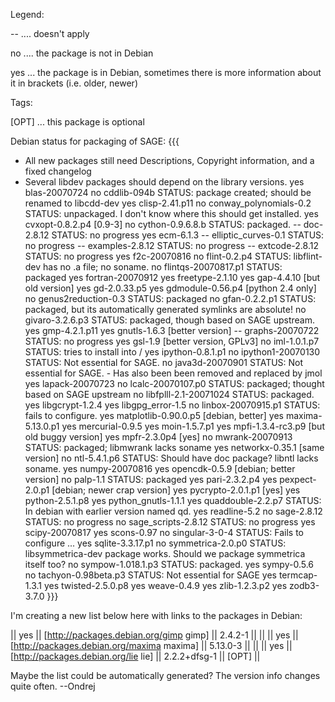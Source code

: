 Legend: 

-- .... doesn't apply

no .... the package is not in Debian

yes ... the package is in Debian, sometimes there is more information about it in brackets (i.e. older, newer)

Tags:

[OPT] ... this package is optional

Debian status for packaging of SAGE:
{{{
- All new packages still need Descriptions, Copyright information, and a fixed changelog
- Several libdev packages should depend on the library versions.
yes blas-20070724
no  cddlib-094b STATUS: package created; should be renamed to libcdd-dev
yes clisp-2.41.p11
no  conway_polynomials-0.2 STATUS: unpackaged.  I don't know where this should get installed.
yes cvxopt-0.8.2.p4  [0.9-3]
no  cython-0.9.6.8.b STATUS: packaged.
--  doc-2.8.12 STATUS: no progress
yes ecm-6.1.3
--  elliptic_curves-0.1 STATUS: no progress
--  examples-2.8.12 STATUS: no progress
--  extcode-2.8.12 STATUS: no progress
yes f2c-20070816
no  flint-0.2.p4 STATUS: libflint-dev has no .a file; no soname.
no  flintqs-20070817.p1 STATUS: packaged
yes fortran-20070912
yes freetype-2.1.10
yes gap-4.4.10 [but old version]
yes gd-2.0.33.p5
yes gdmodule-0.56.p4  [python 2.4 only]
no  genus2reduction-0.3 STATUS: packaged
no  gfan-0.2.2.p1 STATUS: packaged, but its automatically generated symlinks are absolute!
no  givaro-3.2.6.p3 STATUS: packaged, though based on SAGE upstream.
yes gmp-4.2.1.p11
yes gnutls-1.6.3 [better version]
--  graphs-20070722 STATUS: no progress
yes gsl-1.9 [better version, GPLv3]
no  iml-1.0.1.p7 STATUS: tries to install into /
yes ipython-0.8.1.p1
no  ipython1-20070130 STATUS: Not essential for SAGE.
no  java3d-20070901 STATUS: Not essential for SAGE. - Has also been been removed and replaced by jmol
yes lapack-20070723
no  lcalc-20070107.p0 STATUS: packaged; thought based on SAGE upstream
no  libfplll-2.1-20071024 STATUS: packaged.
yes libgcrypt-1.2.4
yes libgpg_error-1.5
no  linbox-20070915.p1 STATUS: fails to configure.
yes matplotlib-0.90.0.p5 [debian, better]
yes maxima-5.13.0.p1
yes mercurial-0.9.5
yes moin-1.5.7.p1
yes mpfi-1.3.4-rc3.p9 [but old buggy version]
yes mpfr-2.3.0p4 [yes]
no  mwrank-20070913 STATUS: packaged; libmwrank lacks soname
yes networkx-0.35.1  [same version]
no  ntl-5.4.1.p6 STATUS: Should have doc package?  libntl lacks soname.
yes numpy-20070816
yes opencdk-0.5.9  [debian; better version]
no  palp-1.1 STATUS: packaged
yes pari-2.3.2.p4
yes pexpect-2.0.p1 [debian; newer crap version]
yes pycrypto-2.0.1.p1 [yes]
yes python-2.5.1.p8
yes python_gnutls-1.1.1
yes quaddouble-2.2.p7 STATUS: In debian with earlier version named qd.
yes readline-5.2
no  sage-2.8.12 STATUS: no progress
no  sage_scripts-2.8.12 STATUS: no progress
yes scipy-20070817
yes scons-0.97
no  singular-3-0-4 STATUS: Fails to configure ...
yes sqlite-3.3.17.p1
no  symmetrica-2.0.p0 STATUS: libsymmetrica-dev package works.  Should we package symmetrica itself too?
no  sympow-1.018.1.p3 STATUS: packaged.
yes sympy-0.5.6
no  tachyon-0.98beta.p3 STATUS: Not essential for SAGE
yes termcap-1.3.1
yes twisted-2.5.0.p8
yes weave-0.4.9
yes zlib-1.2.3.p2
yes zodb3-3.7.0
}}}

I'm creating a new list below here with links to the packages in Debian:

|| yes || [http://packages.debian.org/gimp gimp] || 2.4.2-1 || ||
|| yes || [http://packages.debian.org/maxima maxima] || 5.13.0-3 || ||
|| yes || [http://packages.debian.org/lie lie] || 2.2.2+dfsg-1 || [OPT] ||


Maybe the list could be automatically generated? The version info changes quite often. --Ondrej
